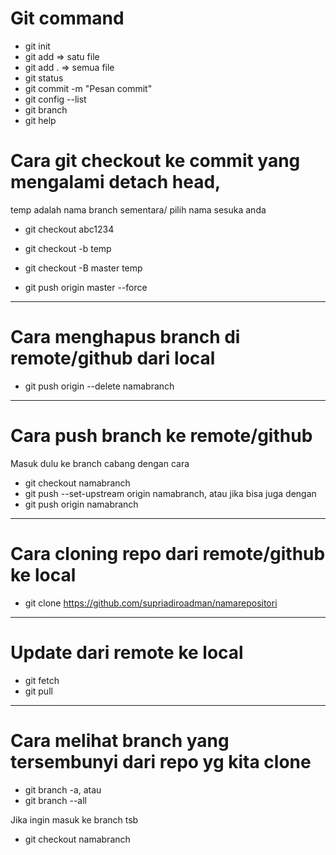 # Git command
- git init
- git add <namafile> => satu file
- git add . => semua file
- git status
- git commit -m "Pesan commit"
- git config --list
- git branch
- git help

# Cara git checkout ke commit yang mengalami detach head,
temp adalah nama branch sementara/ pilih nama sesuka anda


- git checkout abc1234

- git checkout -b temp
- git checkout -B master temp

- git push origin master --force

________________________________

# Cara menghapus branch di remote/github dari local

- git push origin --delete namabranch


________________________________

# Cara push branch ke remote/github

Masuk dulu ke branch cabang dengan cara
- git checkout namabranch
- git push --set-upstream origin namabranch, atau jika bisa juga dengan
- git push origin namabranch

________________________________

# Cara cloning repo dari remote/github ke local

- git clone https://github.com/supriadiroadman/namarepositori

________________________________

# Update dari remote ke local

- git fetch
- git pull

________________________________
# Cara melihat branch yang tersembunyi dari repo yg kita clone
- git branch -a, atau   
- git branch --all

Jika ingin masuk ke branch tsb
- git checkout namabranch

